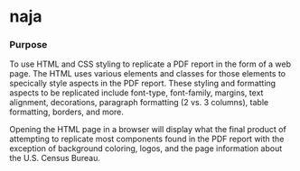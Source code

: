 # naja

### Purpose
To use HTML and CSS styling to replicate a PDF report in the form of a web page. The HTML uses various elements and classes for those elements to specically style aspects in the PDF report. These styling and formatting aspects to be replicated include font-type, font-family, margins, text alignment, decorations, paragraph formatting (2 vs. 3 columns), table formatting, borders, and more.

Opening the HTML page in a browser will display what the final product of attempting to replicate most components found in the PDF report with the exception of background coloring, logos, and the page information about the U.S. Census Bureau.
